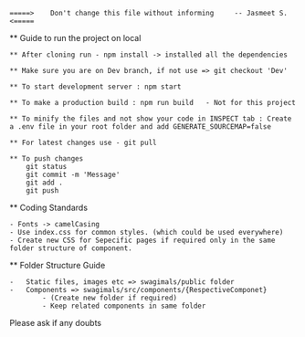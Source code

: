     =====>    Don't change this file without informing     -- Jasmeet S.         <=====
    
<!-- Set PORT=3000 in package.json start command -->

\*\* Guide to run the project on local

    ** After cloning run - npm install -> installed all the dependencies

    ** Make sure you are on Dev branch, if not use => git checkout 'Dev'

    ** To start development server : npm start

    ** To make a production build : npm run build   - Not for this project

    ** To minify the files and not show your code in INSPECT tab : Create a .env file in your root folder and add GENERATE_SOURCEMAP=false

    ** For latest changes use - git pull

    ** To push changes
        git status
        git commit -m 'Message'
        git add .
        git push

\*\* Coding Standards

    - Fonts -> camelCasing
    - Use index.css for common styles. (which could be used everywhere)
    - Create new CSS for Sepecific pages if required only in the same folder structure of component.

\*\* Folder Structure Guide

    -   Static files, images etc => swagimals/public folder
    -   Components => swagimals/src/components/{RespectiveComponet}
            - (Create new folder if required)
            - Keep related components in same folder

Please ask if any doubts


